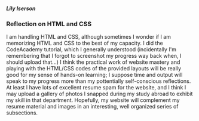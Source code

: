 ##### Lily Iserson  

### Reflection on HTML and CSS

I am handling HTML and CSS, although sometimes I wonder if I am memorizing HTML and CSS to the best of my capacity. I did the CodeAcademy tutorial, which I generally understood (incidentally I'm remembering that I forgot to screenshot my progress way back when, I should upload that...) I think the practical work of website mastery and playing with the HTML/CSS codes of the provided layouts will be really good for my sense of hands-on learning; I suppose time and output will speak to my progress more than my pottentially self-conscious reflections. At least I have lots of excellent resume spam for the website, and I think I may upload a gallery of photos I snapped during my study abroad to exhibit my skill in that department. Hopefully, my website will complement my resume material and images in an interesting, well organized series of subsections.
